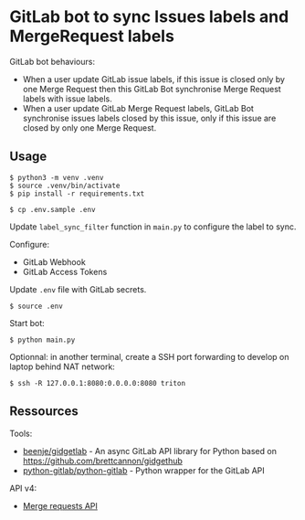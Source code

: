 
# GitLab bot to sync Issues labels and MergeRequest labels

GitLab bot behaviours:

- When a user update GitLab issue labels, if this issue is closed only by one Merge Request then this GitLab Bot synchronise Merge Request labels with issue labels.
- When a user update GitLab Merge Request labels, GitLab Bot synchronise issues labels closed by this issue, only if this issue are closed by only one Merge Request.

## Usage

```
$ python3 -m venv .venv
$ source .venv/bin/activate
$ pip install -r requirements.txt
```

```
$ cp .env.sample .env
```

Update `label_sync_filter` function in `main.py` to configure the label to sync.

Configure:

- GitLab Webhook
- GitLab Access Tokens

Update `.env` file with GitLab secrets.

```
$ source .env
```

Start bot:

```
$ python main.py
```

Optionnal: in another terminal, create a SSH port forwarding to develop on laptop behind NAT network:

```
$ ssh -R 127.0.0.1:8080:0.0.0.0:8080 triton
```

## Ressources

Tools:

- [beenje/gidgetlab](https://gitlab.com/beenje/gidgetlab) - An async GitLab API library for Python based on https://github.com/brettcannon/gidgethub
- [python-gitlab/python-gitlab](https://github.com/python-gitlab/python-gitlab) - Python wrapper for the GitLab API

API v4:

- [Merge requests API](https://docs.gitlab.com/ee/api/merge_requests.html)
